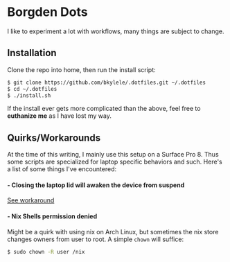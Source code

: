# Borgden Dots

I like to experiment a lot with workflows, many things are subject to change.

## Installation

Clone the repo into home, then run the install script:
```bash
$ git clone https://github.com/bkylele/.dotfiles.git ~/.dotfiles
$ cd ~/.dotfiles
$ ./install.sh
```

If the install ever gets more complicated than the above, feel free to **euthanize me** as I have lost my way.

## Quirks/Workarounds

At the time of this writing, I mainly use this setup on a Surface Pro 8.
Thus some scripts are specialized for laptop specific behaviors and such. Here's a list of some things I've encountered:

#### - Closing the laptop lid will awaken the device from suspend
[See workaround](https://github.com/linux-surface/linux-surface/wiki/Known-Issues-and-FAQ#suspend-aka-sleep-vs-lid-closingopening-events)

#### - Nix Shells permission denied
Might be a quirk with using nix on Arch Linux, but sometimes the nix store changes owners from user to root. A simple `chown` will suffice:
```bash
$ sudo chown -R user /nix
```
